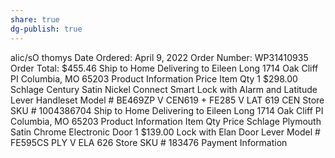```yaml
---
share: true
dg-publish: true
---
```

alic/sO thomys
Date Ordered: April 9, 2022
Order Number: WP31410935
Order Total: $455.46
Ship to Home
Delivering to
Eileen Long
1714 Oak Cliff PI
Columbia, MO 65203
Product Information
Price
Item
Qty
1
$298.00
Schlage Century Satin Nickel Connect Smart Lock
with Alarm and Latitude Lever Handleset
Model # BE469ZP V CEN619 + FE285 V LAT 619
CEN
Store SKU # 1004386704
Ship to Home
Delivering to
Eileen Long
1714 Oak Cliff PI
Columbia, MO 65203
Product Information
Item
Qty
Price
Schlage Plymouth Satin Chrome Electronic Door
1
$139.00
Lock with Elan Door Lever
Model # FE595CS PLY V ELA 626
Store SKU # 183476
Payment Information

